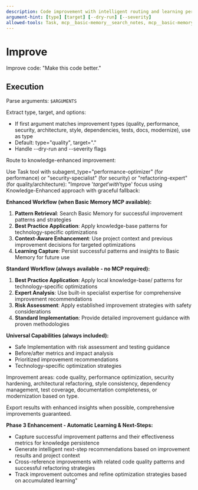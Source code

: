 ```yaml
---
description: Code improvement with intelligent routing and learning persistence
argument-hint: [type] [target] [--dry-run] [--severity]
allowed-tools: Task, mcp__basic-memory__search_notes, mcp__basic-memory__write_note, mcp__basic-memory__build_context, Read
---
```


# Improve

Improve code: "Make this code better."

## Execution

Parse arguments: `$ARGUMENTS`

Extract type, target, and options:

- If first argument matches improvement types (quality, performance, security, architecture, style, dependencies, tests, docs, modernize), use as type  
- Default: type="quality", target="."
- Handle --dry-run and --severity flags

Route to knowledge-enhanced improvement:

Use Task tool with subagent_type="performance-optimizer" (for performance) or "security-specialist" (for security) or "refactoring-expert" (for quality/architecture):
"Improve '$target' with '$type' focus using Knowledge-Enhanced approach with graceful fallback:

**Enhanced Workflow (when Basic Memory MCP available):**

1. **Pattern Retrieval**: Search Basic Memory for successful improvement patterns and strategies
2. **Best Practice Application**: Apply knowledge-base patterns for technology-specific optimizations
3. **Context-Aware Enhancement**: Use project context and previous improvement decisions for targeted optimizations
4. **Learning Capture**: Persist successful patterns and insights to Basic Memory for future use

**Standard Workflow (always available - no MCP required):**

1. **Best Practice Application**: Apply local knowledge-base/ patterns for technology-specific optimizations
2. **Expert Analysis**: Use built-in specialist expertise for comprehensive improvement recommendations
3. **Risk Assessment**: Apply established improvement strategies with safety considerations
4. **Standard Implementation**: Provide detailed improvement guidance with proven methodologies

**Universal Capabilities (always included):**

- Safe Implementation with risk assessment and testing guidance
- Before/after metrics and impact analysis
- Prioritized improvement recommendations
- Technology-specific optimization strategies

Improvement areas: code quality, performance optimization, security hardening, architectural refactoring, style consistency, dependency management, test coverage, documentation completeness, or modernization based on type.

Export results with enhanced insights when possible, comprehensive improvements guaranteed.

**Phase 3 Enhancement - Automatic Learning & Next-Steps:**

- Capture successful improvement patterns and their effectiveness metrics for knowledge persistence
- Generate intelligent next-step recommendations based on improvement results and project context
- Cross-reference improvements with related code quality patterns and successful refactoring strategies
- Track improvement outcomes and refine optimization strategies based on accumulated learning"
